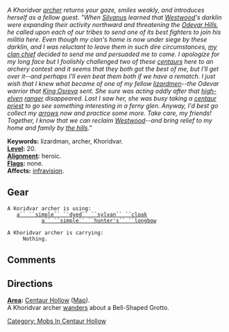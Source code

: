 *A Khoridvar [archer](:Category:_Archers.md "wikilink") returns your
gaze, smiles weakly, and introduces herself as a fellow guest. "When
[Silvanus](Centaur_Ranger.md "wikilink") learned that
[Westwood](:Category:_Westwood.md "wikilink")'s darklin were expanding
their activity northward and threatening the [Odevar
Hills](:Category:_Odevar_Hills.md "wikilink"), he called upon each of
our tribes to send one of its best fighters to join his militia here.
Even though my clan's home is now under siege by these darklin, and I
was reluctant to leave them in such dire circumstances, [my clan
chief](Khoridvar_Clan_Chief.md "wikilink") decided to send me and
persuaded me to come. I apologize for my long face but I foolishly
challenged two of these [centaurs](Centaurs.md "wikilink") here to an
archery contest and it seems that they both got the best of me, but I'll
get over it--and perhaps I'll even beat them both if we have a rematch.
I just wish that I knew what became of one of my fellow
[lizardmen](Lizardmen.md "wikilink")--the Odevar warrior that [King
Osreva](Osreva,_King_Of_The_Odevar.md "wikilink") sent. She sure was
acting oddly after that [high-elven](High_Elves.md "wikilink")
[ranger](:Category:_Rangers.md "wikilink") disappeared. Last I saw her,
she was busy taking a [centaur](Centaurs.md "wikilink")
[priest](:Category:_Priests.md "wikilink") to go see something
interesting in a ferny glen. Anyway, I'd best go collect my
[arrows](Steel_Arrows.md "wikilink") now and practice some more. Take
care, my friends! Together, I know that we can reclaim
[Westwood](:Category:_Westwood.md "wikilink")--and bring relief to my
home and family by [the hills](:Category:_Odevar_Hills.md "wikilink")."*

**Keywords:** lizardman, archer, Khoridvar.  
**[Level](Level.md "wikilink"):** 20.  
**[Alignment](Alignment.md "wikilink"):** heroic.  
**[Flags](:Category:_Mob_Types.md "wikilink"):** none.  
**Affects:** [infravision](Infravision.md "wikilink").  

## Gear

`A Koridvar archer is using:`  
<worn about body>`   `[`a`` ``simple`` ``dyed`` ``sylvan`` ``cloak`](Simple_Dyed_Silvan_Cloak.md "wikilink")  
<wielded>`           `[`a`` ``simple`` ``hunter's`` ``longbow`](Simple_Hunter's_Longbow.md "wikilink")

`A Khoridvar archer is carrying:`  
`     Nothing.`

## Comments

## Directions

**[Area](:Category:_Areas.md "wikilink"):** [Centaur
Hollow](:Category:_Centaur_Hollow.md "wikilink")
([Map](Centaur_Hollow_Map.md "wikilink")).  
A Khoridvar archer [wanders](Wandering_Mobs.md "wikilink") about a
Bell-Shaped Grotto.  

[Category: Mobs In Centaur
Hollow](Category:_Mobs_In_Centaur_Hollow "wikilink")
